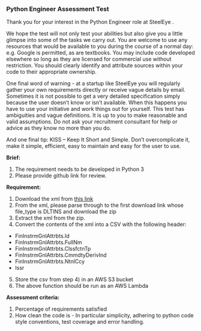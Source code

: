 ### **Python Engineer Assessment Test**

Thank you for your interest in the Python Engineer role at SteelEye .

We hope the test will not only test your abilities but also give you a little glimpse into some of the tasks we carry out. You are welcome to use any resources that would be available to you during the course of a normal day: e.g. Google is permitted, as are textbooks. You may include code developed elsewhere so long as they are licensed for commercial use without restriction. You should clearly identify and attribute sources within your code to their appropriate ownership.

One final word of warning - at a startup like SteelEye you will regularly gather your own requirements directly or receive vague details by email. Sometimes it is not possible to get a very detailed specification simply because the user doesn’t know or isn’t available. When this happens you have to use your initiative and work things out for yourself. This test has ambiguities and vague definitions. It is up to you to make reasonable and valid assumptions. Do not ask your recruitment consultant for help or advice as they know no more than you do.

And one final tip: KISS – Keep It Short and Simple. Don’t overcomplicate it, make it simple, efficient, easy to maintain and easy for the user to use.

**Brief:**

1) The requirement needs to be developed in Python 3
2) Please provide github link for review.

**Requirement:**
1) Download the xml from [this link](https://eu-west-1.console.aws.amazon.com/cloudwatch/home?region=eu-west-1#logEventViewer:group=/se/prod-i3/tasks/platform-gen-txn-rpt-task;stream=platform-gen-txn-rpt-task/platform-gen-txn-rpt-task/98f5f14c-6002-47b8-a5a9-ecdbb36f3f37;start=2020-01-07T13:55:58Z)
2) From the xml, please parse through to the first download link whose file_type is DLTINS and download the zip
3) Extract the xml from the zip.
4) Convert the contents of the xml into a CSV with the following header:
* FinInstrmGnlAttrbts.Id 
* FinInstrmGnlAttrbts.FullNm
* FinInstrmGnlAttrbts.ClssfctnTp
* FinInstrmGnlAttrbts.CmmdtyDerivInd
* FinInstrmGnlAttrbts.NtnlCcy
* Issr

5) Store the csv from step 4) in an AWS S3 bucket
6) The above function should be run as an AWS Lambda

**Assessment criteria:**

1) Percentage of requirements satisfied
2) How clean the code is - In particular simplicity, adhering to python code style conventions, test coverage and error handling.


